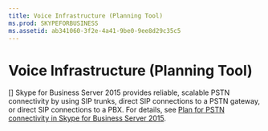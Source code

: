 ```yaml
---
title: Voice Infrastructure (Planning Tool)
ms.prod: SKYPEFORBUSINESS
ms.assetid: ab341060-3f2e-4a41-9be0-9ee8d29c35c5
---
```



# Voice Infrastructure (Planning Tool)
[]
Skype for Business Server 2015 provides reliable, scalable PSTN connectivity by using SIP trunks, direct SIP connections to a PSTN gateway, or direct SIP connections to a PBX. For details, see  [Plan for PSTN connectivity in Skype for Business Server 2015](plan-for-pstn-connectivity-in-skype-for-business-server-2015.md).
  
    
    


